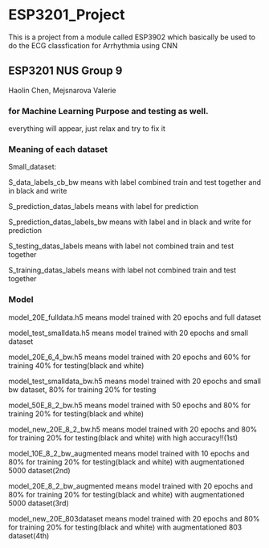 # ESP3201_Project

This is a project from a module called ESP3902 which basically be used to do the ECG classfication for Arrhythmia using CNN

## ESP3201 NUS Group 9

Haolin Chen, Mejsnarova Valerie

### for Machine Learning Purpose and testing as well.

everything will appear, just relax and try to fix it

### Meaning of each dataset

Small_dataset:

S_data_labels_cb_bw means with label combined train and test together
and in black and write

S_prediction_datas_labels means with label for prediction

S_prediction_datas_labels_bw means with label and in black and write for prediction

S_testing_datas_labels means with label not combined train and test together

S_training_datas_labels means with label not combined train and test together

### Model

model_20E_fulldata.h5 means model trained with 20 epochs and full dataset

model_test_smalldata.h5 means model trained with 20 epochs and small dataset

model_20E_6_4_bw.h5 means model trained with 20 epochs and 60% for training 40% for testing(black and white)

model_test_smalldata_bw.h5 means model trained with 20 epochs and small bw dataset, 80% for training 20% for testing

model_50E_8_2_bw.h5 means model trained with 50 epochs and 80% for training 20% for testing(black and white)

model_new_20E_8_2_bw.h5 means model trained with 20 epochs and 80% for training 20% for testing(black and white) with high accuracy!!(1st)

model_10E_8_2_bw_augmented means model trained with 10 epochs and 80% for training 20% for testing(black and white) with augmentationed 5000 dataset(2nd)

model_20E_8_2_bw_augmented means model trained with 20 epochs and 80% for training 20% for testing(black and white) with augmentationed 5000 dataset(3rd)

model_new_20E_803dataset means model trained with 20 epochs and 80% for training 20% for testing(black and white) with augmentationed 803 dataset(4th)
